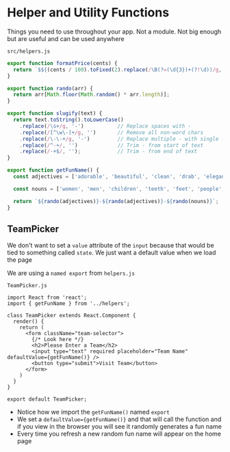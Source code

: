 # Helper and Utility Functions
Things you need to use throughout your app. Not a module. Not big enough but are useful and can be used anywhere

`src/helpers.js`

```js
export function formatPrice(cents) {
  return `$${(cents / 100).toFixed(2).replace(/\B(?=(\d{3})+(?!\d))/g, ',')}`;
}

export function rando(arr) {
  return arr[Math.floor(Math.random() * arr.length)];
}

export function slugify(text) {
  return text.toString().toLowerCase()
    .replace(/\s+/g, '-')           // Replace spaces with -
    .replace(/[^\w\-]+/g, '')       // Remove all non-word chars
    .replace(/\-\-+/g, '-')         // Replace multiple - with single -
    .replace(/^-+/, '')             // Trim - from start of text
    .replace(/-+$/, '');            // Trim - from end of text
}

export function getFunName() {
  const adjectives = ['adorable', 'beautiful', 'clean', 'drab', 'elegant', 'fancy', 'glamorous', 'handsome', 'long', 'magnificent', 'old-fashioned', 'plain', 'quaint', 'sparkling', 'ugliest', 'unsightly', 'angry', 'bewildered', 'clumsy', 'defeated', 'embarrassed', 'fierce', 'grumpy', 'helpless', 'itchy', 'jealous', 'lazy', 'mysterious', 'nervous', 'obnoxious', 'panicky', 'repulsive', 'scary', 'thoughtless', 'uptight', 'worried'];

  const nouns = ['women', 'men', 'children', 'teeth', 'feet', 'people', 'leaves', 'mice', 'geese', 'halves', 'knives', 'wives', 'lives', 'elves', 'loaves', 'potatoes', 'tomatoes', 'cacti', 'foci', 'fungi', 'nuclei', 'syllabuses', 'analyses', 'diagnoses', 'oases', 'theses', 'crises', 'phenomena', 'criteria', 'data'];

  return `${rando(adjectives)}-${rando(adjectives)}-${rando(nouns)}`;
}
```

## TeamPicker
We don't want to set a `value` attribute of the `input` because that would be tied to something called `state`. We just want a default value when we load the page

We are using a `named export` from `helpers.js`

`TeamPicker.js`

```
import React from 'react';
import { getFunName } from '../helpers';

class TeamPicker extends React.Component {
  render() {
    return (
      <form className="team-selector">
        {/* Look here */}
        <h2>Please Enter a Team</h2>
        <input type="text" required placeholder="Team Name" defaultValue={getFunName()} />
        <button type="submit">Visit Team</button>
      </form>
    )
  }
}

export default TeamPicker;
```

* Notice how we import the `getFunName()` named `export`
* We set a `defaultValue={getFunName()}` and that will call the function and if you view in the browser you will see it randomly generates a fun name
* Every time you refresh a new random fun name will appear on the home page


